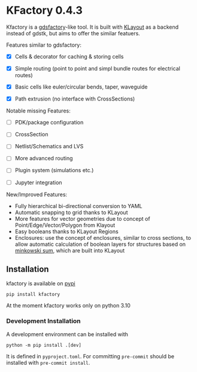 # KFactory 0.4.3

Kfactory is a [gdsfactory](https://github.com/gdsfactory/gdsfactory)-like tool. It is built with [KLayout](https://klayout.de) as a backend instead of gdstk, but aims to offer the similar featuers.

Features similar to gdsfactory:

- [x] Cells & decorator for caching & storing cells
- [x] Simple routing (point to point and simpl bundle routes for electrical routes)
- [x] Basic cells like euler/circular bends, taper, waveguide
- [x] Path extrusion (no interface with CrossSections)


Notable missing Features:
- [ ] PDK/package configuration
- [ ] CrossSection
- [ ] Netlist/Schematics and LVS
- [ ] More advanced routing
- [ ] Plugin system (simulations etc.)
- [ ] Jupyter integration


New/Improved Features:
- Fully hierarchical bi-directional conversion to YAML
- Automatic snapping to grid thanks to KLayout
- More features for vector geometries due to concept of Point/Edge/Vector/Polygon from Klayout
- Easy booleans thanks to KLayout Regions
- Enclosures: use the concept of enclosures, similar to cross sections, to allow automatic
  calculation of boolean layers for structures based on [minkowski sum](https://en.wikipedia.org/wiki/Minkowski_addition),
  which are built into KLayout


## Installation

kfactory is available on [pypi](https://pypi.org/project/kfactory/)

```
pip install kfactory
```

At the moment kfactory works only on python 3.10

### Development Installation


A development environment can be installed with

```
python -m pip install .[dev]
```

It is defined in `pyproject.toml`. For committing `pre-commit` should be installed with `pre-commit install`.

